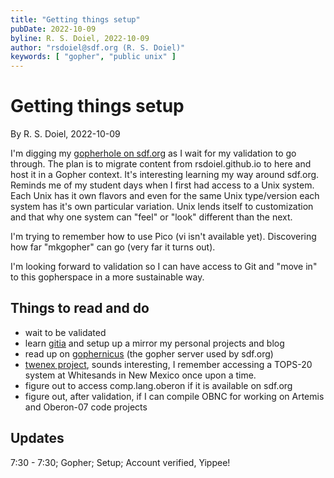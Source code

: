 ```yaml
---
title: "Getting things setup"
pubDate: 2022-10-09
byline: R. S. Doiel, 2022-10-09
author: "rsdoiel@sdf.org (R. S. Doiel)"
keywords: [ "gopher", "public unix" ]
---
```



Getting things setup
====================

By R. S. Doiel, 2022-10-09

I'm digging my [gopherhole on sdf.org](gopher://sdf.org:70/0/users/rsdoiel)
as I wait for my validation to go through.  The plan is to migrate content
from rsdoiel.github.io to here and host it in a Gopher context.  It's
interesting learning my way around sdf.org. Reminds me of my student days
when I first had access to a Unix system.  Each Unix has it own flavors and
even for the same Unix type/version each system has it's own particular
variation. Unix lends itself to customization and that why one system can
"feel" or "look" different than the next.

I'm trying to remember how to use Pico (vi isn't available yet).
Discovering how far "mkgopher" can go (very far it turns out).

I'm looking forward to validation so I can have access to Git and
"move in" to this gopherspace in a more sustainable way.

Things to read and do
---------------------

- wait to be validated
- learn [gitia](https://git.sdf.org) and setup up a mirror my personal projects and blog
- read up on [gophernicus](https://www.gophernicus.org/) (the gopher server used by sdf.org)
- [twenex project](https://www.twenex.org/), sounds interesting,
  I remember accessing a TOPS-20 system at Whitesands in New Mexico
  once upon a time.
- figure out to access comp.lang.oberon if it is available on sdf.org
- figure out, after validation, if I can compile OBNC for working on
  Artemis and Oberon-07 code projects

Updates
-------

7:30 - 7:30; Gopher; Setup; Account verified, Yippee!
